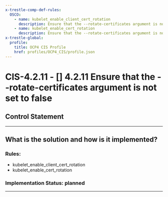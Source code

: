 ```yaml
---
x-trestle-comp-def-rules:
  OSCO:
    - name: kubelet_enable_client_cert_rotation
      description: Ensure that the --rotate-certificates argument is not set to false
    - name: kubelet_enable_cert_rotation
      description: Ensure that the --rotate-certificates argument is not set to false
x-trestle-global:
  profile:
    title: OCP4 CIS Profile
    href: profiles/OCP4_CIS/profile.json
---
```


# CIS-4.2.11 - \[\] 4.2.11 Ensure that the --rotate-certificates argument is not set to false

## Control Statement

______________________________________________________________________

## What is the solution and how is it implemented?

<!-- For implementation status enter one of: implemented, partial, planned, alternative, not-applicable -->

<!-- Note that the list of rules under ### Rules: is read-only and changes will not be captured after assembly to JSON -->

<!-- Add control implementation description here for control: CIS-4.2.11 -->

### Rules:

  - kubelet_enable_client_cert_rotation
  - kubelet_enable_cert_rotation

### Implementation Status: planned

______________________________________________________________________
